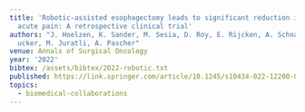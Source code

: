 ```yaml
---
title: 'Robotic-assisted esophagectomy leads to significant reduction in postoperative
  acute pain: A retrospective clinical trial'
authors: "J. Hoelzen, K. Sander, M. Sesia, D. Roy, E. Rijcken, A. Schnabel, B. Str\xA8\
  ucker, M. Juratli, A. Pascher"
venue: Annals of Surgical Oncology
year: '2022'
bibtex: /assets/bibtex/2022-robotic.txt
published: https://link.springer.com/article/10.1245/s10434-022-12200-0
topics:
  - biomedical-collaborations
---
```

